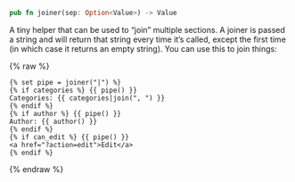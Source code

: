 ```rust
pub fn joiner(sep: Option<Value>) -> Value
```

A tiny helper that can be used to “join” multiple sections.  A
joiner is passed a string and will return that string every time
it’s called, except the first time (in which case it returns an
empty string). You can use this to join things:

{% raw %}
```jinja
{% set pipe = joiner("|") %}
{% if categories %} {{ pipe() }}
Categories: {{ categories|join(", ") }}
{% endif %}
{% if author %} {{ pipe() }}
Author: {{ author() }}
{% endif %}
{% if can_edit %} {{ pipe() }}
<a href="?action=edit">Edit</a>
{% endif %}
```
{% endraw %}
